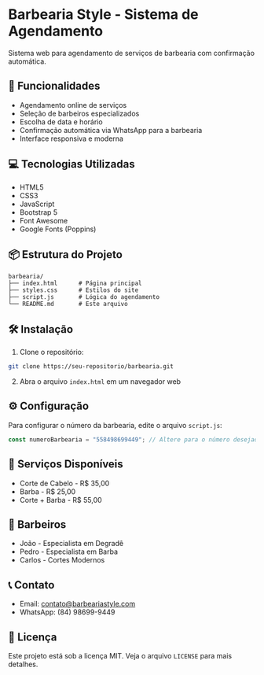 # Barbearia Style - Sistema de Agendamento

Sistema web para agendamento de serviços de barbearia com confirmação automática.

## 🚀 Funcionalidades

- Agendamento online de serviços
- Seleção de barbeiros especializados
- Escolha de data e horário
- Confirmação automática via WhatsApp para a barbearia
- Interface responsiva e moderna

## 💻 Tecnologias Utilizadas

- HTML5
- CSS3
- JavaScript
- Bootstrap 5
- Font Awesome
- Google Fonts (Poppins)

## 📦 Estrutura do Projeto

```
barbearia/
├── index.html      # Página principal
├── styles.css      # Estilos do site
├── script.js       # Lógica do agendamento
└── README.md       # Este arquivo
```

## 🛠️ Instalação

1. Clone o repositório:
```bash
git clone https://seu-repositorio/barbearia.git
```

2. Abra o arquivo `index.html` em um navegador web

## ⚙️ Configuração

Para configurar o número da barbearia, edite o arquivo `script.js`:

```javascript
const numeroBarbearia = "558498699449"; // Altere para o número desejado
```

## 📱 Serviços Disponíveis

- Corte de Cabelo - R$ 35,00
- Barba - R$ 25,00
- Corte + Barba - R$ 55,00

## 👥 Barbeiros

- João - Especialista em Degradê
- Pedro - Especialista em Barba
- Carlos - Cortes Modernos

## 📞 Contato

- Email: contato@barbeariastyle.com
- WhatsApp: (84) 98699-9449

## 📄 Licença

Este projeto está sob a licença MIT. Veja o arquivo `LICENSE` para mais detalhes.